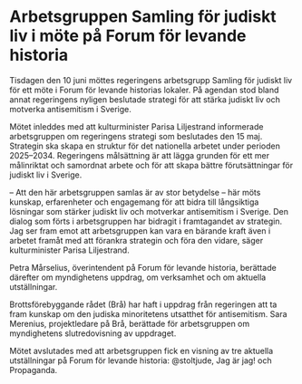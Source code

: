 # Arbetsgruppen Samling för judiskt liv i möte på Forum för levande historia

Tisdagen den 10 juni möttes regeringens arbetsgrupp Samling för judiskt liv för ett möte i Forum för levande historias lokaler. På agendan stod bland annat regeringens nyligen beslutade strategi för att stärka judiskt liv och motverka antisemitism i Sverige.

Mötet inleddes med att kulturminister Parisa Liljestrand informerade arbetsgruppen om regeringens strategi som beslutades den 15 maj. Strategin ska skapa en struktur för det nationella arbetet under perioden 2025–2034. Regeringens målsättning är att lägga grunden för ett mer målinriktat och samordnat arbete och för att skapa bättre förutsättningar för judiskt liv i Sverige.

– Att den här arbetsgruppen samlas är av stor betydelse – här möts kunskap, erfarenheter och engagemang för att bidra till långsiktiga lösningar som stärker judiskt liv och motverkar antisemitism i Sverige. Den dialog som förts i arbetsgruppen har bidragit i framtagandet av strategin. Jag ser fram emot att arbetsgruppen kan vara en bärande kraft även i arbetet framåt med att förankra strategin och föra den vidare, säger kulturminister Parisa Liljestrand.

Petra Mårselius, överintendent på Forum för levande historia, berättade därefter om myndighetens uppdrag, om verksamhet och om aktuella utställningar.

Brottsförebyggande rådet (Brå) har haft i uppdrag från regeringen att ta fram kunskap om den judiska minoritetens utsatthet för antisemitism. Sara Merenius, projektledare på Brå, berättade för arbetsgruppen om myndighetens slutredovisning av uppdraget.

Mötet avslutades med att arbetsgruppen fick en visning av tre aktuella utställningar på Forum för levande historia: @stoltjude, Jag är jag! och Propaganda.
